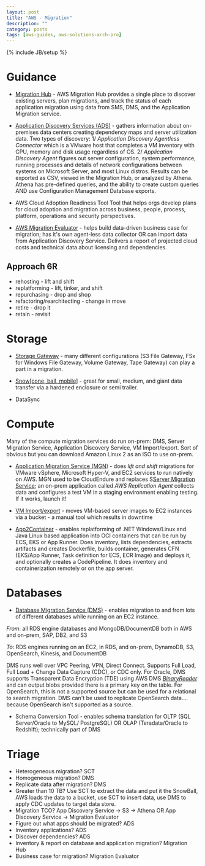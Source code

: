 ```yaml
---
layout: post
title: "AWS - Migration"
description: ""
category: posts
tags: [aws-guides, aws-solutions-arch-pro]
---
```

{% include JB/setup %}

# Guidance
- [Migration Hub](https://docs.aws.amazon.com/migrationhub/latest/ug/whatishub.html) - AWS Migration Hub provides a single place to discover existing servers, plan migrations, and track the status of each application migration using data from SMS, DMS, and the Application Migration service. 

- [Application Discovery Services (ADS)](https://docs.aws.amazon.com/application-discovery/) - gathers information about on-premises data centers creating dependency maps and server utilization data. Two types of discovery: 1/ _Application Discovery Agentless Connector_ which is a VMware host that completes a VM inventory with CPU, memory and disk usage regardless of OS. 2/ 
_Application Discovery Agent_ figures out server configuration, system performance, running processes and details of network configurations between systems on Microsoft Server, and most Linux distros. Results can be exported as CSV, viewed in the Migration Hub, or analyzed by Athena. Athena has pre-defined queries, and the ability to create custom queries AND use Configuration Management Database exports.

- AWS Cloud Adoption Readiness Tool
Tool that helps orgs develop plans for cloud adoption and migration across business, people, process, platform, operations and security perspectives.

- [AWS Migration Evaluator](https://aws.amazon.com/migration-evaluator/) - helps build data-driven business case for migration; has it's own agent-less data collector OR can import data from Application Discovery Service. Delivers a report of projected cloud costs and technical data about licensing and dependencies.

## Approach 6R
- rehosting - lift and shift
- replatforming - lift, tinker, and shift
- repurchasing - drop and shop
- refactoring/rearchitecting - change in move
- retire - drop it
- retain - revisit

# Storage
- [Storage Gateway](/posts/aws-storage-gateway) - many different configurations (S3 File Gateway, FSx for Windows File Gateway, Volume Gateway, Tape Gateway) can play a part in a migration.

- [Snow[cone, ball, mobile]](/posts/aws-snow-family) - great for small, medium, and giant data transfer via a hardened enclosure or semi trailer.

- DataSync

# Compute
Many of the compute migration services do run on-prem: DMS, Server Migration Service, Application Discovery Service, VM Import/export. Sort of obvious but you can download Amazon Linux 2 as an ISO to use on-prem.

- [Application Migration Service (MGN)](https://docs.aws.amazon.com/mgn/latest/ug/what-is-application-migration-service.html) - does *lift and shift* migrations for VMware vSphere, Microsoft Hyper-V, and EC2 services to run natively on AWS. MGN used to be CloudEndure and replaces S[Server Migration Service](https://docs.aws.amazon.com/server-migration-service/latest/userguide/server-migration.html); an on-prem application called _AWS Replication Agent_ collects data and configures a test VM in a staging environment enabling testing. If it works, launch it!

- [VM Import/export](https://docs.aws.amazon.com/vm-import/latest/userguide/how-vm-import-export-works.html) - moves VM-based server images to EC2 instances via a bucket - a manual tool which results in downtime

- [App2Container](https://docs.aws.amazon.com/app2container/latest/UserGuide/what-is-a2c.html) - enables replatforming of .NET Windows/Linux and Java Linux based application into OCI containers that can be run by ECS, EKS or App Runner. Does inventory, lists dependencies, extracts artifacts and creates Dockerfile, builds container, generates CFN (EKS/App Runner, Task definition for ECS, ECR Image) and deploys it, and optionally creates a CodePipeline. It does inventory and containerization remotely or on the app server.

# Databases
- [Database Migration Service (DMS)](https://docs.aws.amazon.com/dms/latest/userguide/Welcome.html) - enables migration to and from lots of different databases while running on an EC2 instance.

*From*: all RDS engine databases and MongoDB/DocumentDB both in AWS and on-prem, SAP, DB2, and S3

*To*: RDS engines running on an EC2, in RDS, and on-prem, DynamoDB, S3, OpenSearch, Kinesis, and DocumentDB

DMS runs well over VPC Peering, VPN, Direct Connect. Supports Full Load, Full Load + Change Data Capture (CDC), or CDC only. For Oracle, DMS supports Transparent Data Encryption (TDE) using AWS DMS [_BinaryReader_](https://docs.aws.amazon.com/dms/latest/userguide/CHAP_Source.Oracle.html#CHAP_Source.Oracle.CDC) and can output blobs provided there is a primary key on the table. For OpenSearch, this is not a supported source but can be used for a relational to search migration. DMS can't be used to replicate OpenSearch data.... because OpenSearch isn't supported as a source.

- Schema Conversion Tool - enables schema translation for OLTP (SQL Server/Oracle to MySQL/ PostgreSQL) OR OLAP (Teradata/Oracle to Redshift); technically part of DMS

# Triage 
- Heterogeneous migration? SCT
- Homogeneous migration? DMS
- Replicate data after migration? DMS
- Greater than 10 TB? Use SCT to extract the data and put it the SnowBall, AWS loads the data to a bucket, use SCT to insert data, use DMS to apply CDC updates to target data store.
- Migration TCO? App Discovery Service -> S3 -> Athena OR App Discovery Service -> Migration Evaluator
- Figure out what apps should be migrated? ADS
- Inventory applications? ADS
- Discover dependencies? ADS
- Inventory &amp; report on database and application migration? Migration Hub
- Business case for migration? Migration Evaluator
